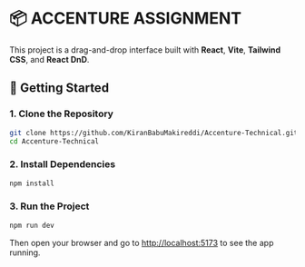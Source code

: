 # 📦 ACCENTURE ASSIGNMENT

This project is a drag-and-drop interface built with **React**, **Vite**, **Tailwind CSS**, and **React DnD**.

## 🚀 Getting Started

### 1. Clone the Repository

```bash
git clone https://github.com/KiranBabuMakireddi/Accenture-Technical.git
cd Accenture-Technical
```

### 2. Install Dependencies

```bash
npm install
```

### 3. Run the Project

```bash
npm run dev
```

Then open your browser and go to [http://localhost:5173](http://localhost:5173) to see the app running.